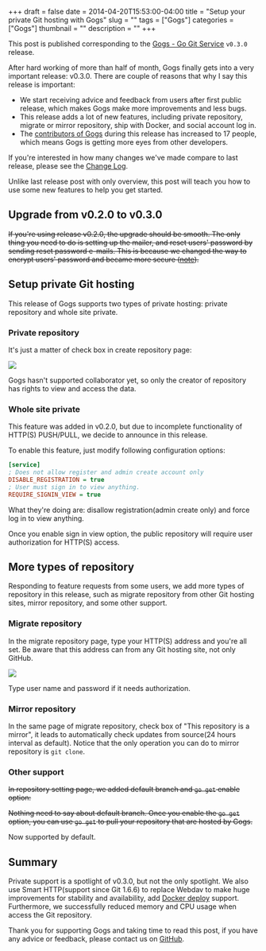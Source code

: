 +++ 
draft = false
date = 2014-04-20T15:53:00-04:00
title = "Setup your private Git hosting with Gogs"
slug = "" 
tags = ["Gogs"]
categories = ["Gogs"]
thumbnail = "<no value>"
description = ""
+++

This post is published corresponding to the [Gogs - Go Git Service](https://github.com/gogs/gogs) `v0.3.0` release.

After hard working of more than half of month, Gogs finally gets into a very important release: v0.3.0. There are couple of reasons that why I say this release is important:

- We start receiving advice and feedback from users after first public release, which makes Gogs make more improvements and less bugs.
- This release adds a lot of new features, including private repository, migrate or mirror repository, ship with Docker, and social account log in.
- The [contributors of Gogs](https://github.com/gogs/gogs/graphs/contributors) during this release has increased to 17 people, which means Gogs is getting more eyes from other developers.

If you're interested in how many changes we've made compare to last release, please see the [Change Log](https://github.com/gogs/gogs/releases/tag/v0.3.0).

Unlike last release post with only overview, this post will teach you how to use some new features to help you get started.

## Upgrade from v0.2.0 to v0.3.0

~~If you're using release v0.2.0, the upgrade should be smooth. The only thing you need to do is setting up the mailer, and reset users' password by sending reset password e-mails. This is because we changed the way to encrypt users' password and became more secure ([note](https://github.com/gogs/gogs/wiki/Troubleshooting#upgrade-from-v020)).~~

## Setup private Git hosting

This release of Gogs supports two types of private hosting: private repository and whole site private.

### Private repository

It's just a matter of check box in create repository page:

![](/img/140420/QQ20140418-1.png)

Gogs hasn't supported collaborator yet, so only the creator of repository has rights to view and access the data.

### Whole site private

This feature was added in v0.2.0, but due to incomplete functionality of HTTP(S) PUSH/PULL, we decide to announce in this release.

To enable this feature, just modify following configuration options:

```ini
[service]
; Does not allow register and admin create account only
DISABLE_REGISTRATION = true
; User must sign in to view anything.
REQUIRE_SIGNIN_VIEW = true
```

What they're doing are: disallow registration(admin create only) and force log in to view anything.

Once you enable sign in view option, the public repository will require user authorization for HTTP(S) access.

## More types of repository

Responding to feature requests from some users, we add more types of repository in this release, such as migrate repository from other Git hosting sites, mirror repository, and some other support.

### Migrate repository

In the migrate repository page, type your HTTP(S) address and you're all set. Be aware that this address can from any Git hosting site, not only GitHub.

![](/img/140420/QQ20140418-2.png)

Type user name and password if it needs authorization.

### Mirror repository

In the same page of migrate repository, check box of "This repository is a mirror", it leads to automatically check updates from source(24 hours interval as default). Notice that the only operation you can do to mirror repository is `git clone`.

### Other support

~~In repository setting page, we added default branch and `go get` enable option:~~

~~Nothing need to say about default branch. Once you enable the `go get` option, you can use `go get` to pull your repository that are hosted by Gogs.~~

Now supported by default.

## Summary

Private support is a spotlight of v0.3.0, but not the only spotlight. We also use Smart HTTP(support since Git 1.6.6) to replace Webdav to make huge improvements for stability and availability, add [Docker deploy](https://github.com/gogs/gogs/tree/master/docker) support. Furthermore, we successfully reduced memory and CPU usage when access the Git repository.

Thank you for supporting Gogs and taking time to read this post, if you have any advice or feedback, please contact us on [GitHub](https://github.com/gogs/gogs/issues?state=open).